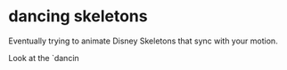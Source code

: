 # dancing skeletons

Eventually trying to animate Disney Skeletons that sync with your motion.


Look at the `dancin
